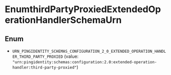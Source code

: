 

# EnumthirdPartyProxiedExtendedOperationHandlerSchemaUrn

## Enum


* `URN_PINGIDENTITY_SCHEMAS_CONFIGURATION_2_0_EXTENDED_OPERATION_HANDLER_THIRD_PARTY_PROXIED` (value: `"urn:pingidentity:schemas:configuration:2.0:extended-operation-handler:third-party-proxied"`)




